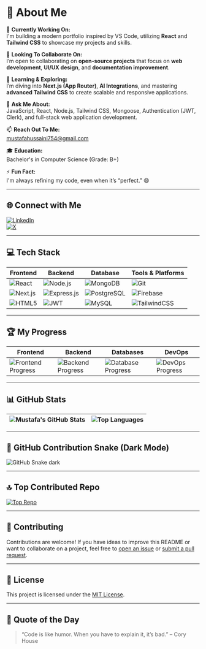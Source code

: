 # 💫 About Me

🔭 **Currently Working On:**  
I'm building a modern portfolio inspired by VS Code, utilizing **React** and **Tailwind CSS** to showcase my projects and skills.

👯 **Looking To Collaborate On:**  
I’m open to collaborating on **open-source projects** that focus on **web development**, **UI/UX design**, and **documentation improvement**.

🌱 **Learning & Exploring:**  
I’m diving into **Next.js (App Router)**, **AI Integrations**, and mastering **advanced Tailwind CSS** to create scalable and responsive applications.

💬 **Ask Me About:**  
JavaScript, React, Node.js, Tailwind CSS, Mongoose, Authentication (JWT, Clerk), and full-stack web application development.

📫 **Reach Out To Me:**  
[mustafahussaini754@gmail.com](mailto:mustafahussaini754@gmail.com)

🎓 **Education:**  
Bachelor's in Computer Science (Grade: B+)

⚡ **Fun Fact:**  
I'm always refining my code, even when it’s “perfect.” 😄

---

## 🌐 Connect with Me

[![LinkedIn](https://img.shields.io/badge/LinkedIn-%230077B5.svg?style=for-the-badge&logo=linkedin&logoColor=white)](https://www.linkedin.com/in/mustafa-hussaini/)  
[![X](https://img.shields.io/badge/X-%231DA1F2.svg?style=for-the-badge&logo=x&logoColor=white)](https://x.com/Mustafa40204509)

---

## 💻 Tech Stack

| **Frontend** | **Backend** | **Database** | **Tools & Platforms** |
|--------------|-------------|--------------|------------------------|
| ![React](https://img.shields.io/badge/React-%2361DAFB.svg?style=flat&logo=react&logoColor=black) | ![Node.js](https://img.shields.io/badge/Node.js-%2343853D.svg?style=flat&logo=node.js&logoColor=white) | ![MongoDB](https://img.shields.io/badge/MongoDB-%2347A248.svg?style=flat&logo=mongodb&logoColor=white) | ![Git](https://img.shields.io/badge/Git-%23F05033.svg?style=flat&logo=git&logoColor=white) |
| ![Next.js](https://img.shields.io/badge/Next.js-%23000000.svg?style=flat&logo=next.js&logoColor=white) | ![Express.js](https://img.shields.io/badge/Express.js-%23000000.svg?style=flat&logo=express&logoColor=white) | ![PostgreSQL](https://img.shields.io/badge/PostgreSQL-%23316192.svg?style=flat&logo=postgresql&logoColor=white) | ![Firebase](https://img.shields.io/badge/Firebase-%23FFCA28.svg?style=flat&logo=firebase&logoColor=black) |
| ![HTML5](https://img.shields.io/badge/HTML5-%23E34F26.svg?style=flat&logo=html5&logoColor=white) | ![JWT](https://img.shields.io/badge/JWT-black?style=flat&logo=JSON%20web%20tokens) | ![MySQL](https://img.shields.io/badge/MySQL-%2300f.svg?style=flat&logo=mysql&logoColor=white) | ![TailwindCSS](https://img.shields.io/badge/TailwindCSS-%2338B2AC.svg?style=flat&logo=tailwind-css&logoColor=white) |

---

## 🏆 My Progress

| **Frontend** | **Backend** | **Databases** | **DevOps** |
|--------------|-------------|---------------|------------|
| ![Frontend Progress](https://img.shields.io/badge/Frontend-85%25-brightgreen) | ![Backend Progress](https://img.shields.io/badge/Backend-75%25-orange) | ![Database Progress](https://img.shields.io/badge/Databases-70%25-yellowgreen) | ![DevOps Progress](https://img.shields.io/badge/DevOps-60%25-lightblue) |

---

## 📊 GitHub Stats

| ![Mustafa's GitHub Stats](https://github-readme-stats.vercel.app/api?username=mustafa-munib&show_icons=true&theme=radical) | ![Top Languages](https://github-readme-stats.vercel.app/api/top-langs/?username=mustafa-munib&layout=compact&theme=radical) |
|---------------------------------|---------------------------------------|

---

## 🐍 GitHub Contribution Snake (Dark Mode)

![GitHub Snake dark](https://github.com/mustafa-munib/mustafa-munib/blob/output/github-contribution-grid-snake-dark.svg)

---

## 🔝 Top Contributed Repo

[![Top Repo](https://github-readme-stats.vercel.app/api/pin/?username=mustafa-munib&repo=top-repo-name&theme=radical)](https://github.com/mustafa-munib/top-repo-name)

---

## 🤝 Contributing

Contributions are welcome! If you have ideas to improve this README or want to collaborate on a project, feel free to [open an issue](https://github.com/mustafa-munib/mustafa-munib/issues) or [submit a pull request](https://github.com/mustafa-munib/mustafa-munib/pulls).

---

## 📜 License

This project is licensed under the [MIT License](LICENSE).

---

## 🧠 Quote of the Day

> “Code is like humor. When you have to explain it, it’s bad.” – Cory House
